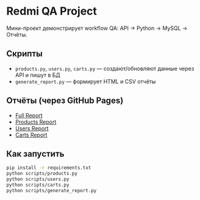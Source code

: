 # Redmi QA Project

Мини-проект демонстрирует workflow QA: API → Python → MySQL → Отчёты.

## Скрипты
- `products.py`, `users.py`, `carts.py` — создают/обновляют данные через API и пишут в БД
- `generate_report.py` — формирует HTML и CSV отчёты

## Отчёты (через GitHub Pages)
- [Full Report](https://niiksolo.github.io/manual-qa-portfoli/api-sql-testing/sql/reports/full_report.html)
- [Products Report](https://niiksolo.github.io/manual-qa-portfoli/api-sql-testing/sql/reports/products_report.html)
- [Users Report](https://niiksolo.github.io/manual-qa-portfoli/api-sql-testing/sql/reports/users_report.html)
- [Carts Report](https://niiksolo.github.io/manual-qa-portfoli/api-sql-testing/sql/reports/carts_report.html)
## Как запустить
```bash
pip install -r requirements.txt
python scripts/products.py
python scripts/users.py
python scripts/carts.py
python scripts/generate_report.py